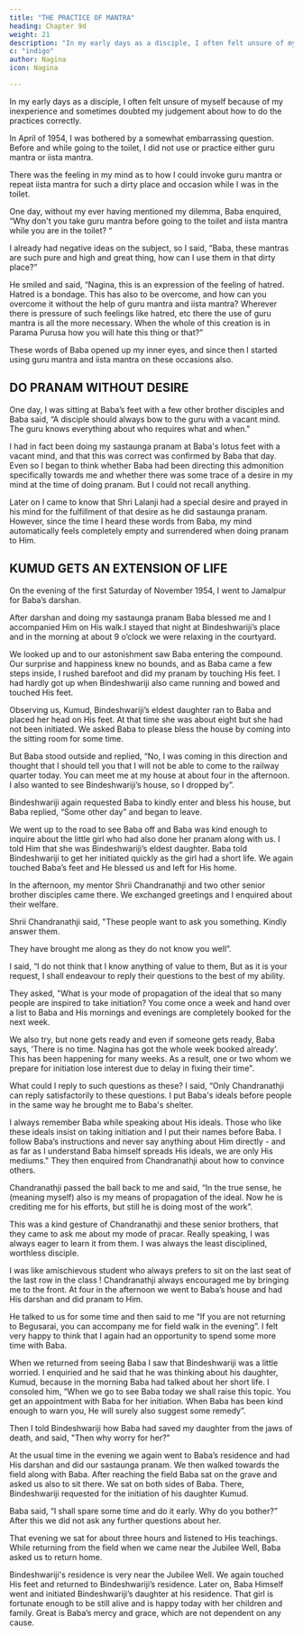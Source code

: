 ```yaml
---
title: "THE PRACTICE OF MANTRA"
heading: Chapter 9d
weight: 21
description: "In my early days as a disciple, I often felt unsure of myself because of my inexperience and sometimes doubted my judgement about how to do the practices correctly"
c: "indigo"
author: Nagina
icon: Nagina

---
```



In my early days as a disciple, I often felt unsure of myself because of my inexperience and sometimes doubted my judgement about how to do the practices correctly.

In April of 1954, I was bothered by a somewhat embarrassing question. Before and while going to the toilet, I did not use or practice either guru mantra or iista mantra.

There was the feeling in my mind as to how I could invoke guru mantra or repeat iista mantra for such a dirty place and occasion while I was in the toilet.

One day, without my ever having mentioned my dilemma, Baba enquired, “Why don't you take guru mantra before going to the toilet and iista mantra while you are in the toilet? “

I already had negative ideas on the subject, so I said, “Baba, these mantras are such pure and high and great thing, how can I use them in that dirty place?”

<!-- I said this so spontaneously and simply that Baba’s mood became light,  -->

He smiled and said, “Nagina, this is an expression of the feeling of hatred. Hatred is a bondage. This has also to be overcome, and how can you overcome it without the help of guru mantra and iista mantra? Wherever there is pressure of such feelings like hatred, etc there the use of guru mantra is all the more necessary. When the whole of this creation is in Parama Purusa how you will hate this thing or that?”

These words of Baba opened up my inner eyes, and since then I started using guru mantra and iista mantra on these occasions also.


## DO PRANAM WITHOUT DESIRE

One day, I was sitting at Baba’s feet with a few other brother disciples and Baba said, “A disciple should always bow to the guru with a vacant mind. The guru knows everything about who requires what and when."

I had in fact been doing my sastaunga pranam at Baba's lotus feet with a vacant mind, and that this was correct was confirmed by Baba that day. Even so I began to think whether Baba had been directing this admonition specifically towards me and whether there was some trace of a desire in my mind at the time of doing pranam. But I could not recall anything.

Later on I came to know that Shri Lalanji had a special desire and prayed in his mind for the fulfillment of that desire as he did sastaunga pranam. However, since the
time I heard these words from Baba, my mind automatically feels completely empty and surrendered when doing pranam to Him.

<!-- Salutations to Baba who is the Great Lord of all the Lords! -->


## KUMUD GETS AN EXTENSION OF LIFE

On the evening of the first Saturday of November 1954, I went to Jamalpur for Baba’s darshan. 

After darshan and doing my sastaunga pranam Baba blessed me and I accompanied Him on His walk.I stayed that night at Bindeshwariji’s place and in the morning at about 9 o’clock we were relaxing in the courtyard. 

We looked up and to our astonishment saw Baba entering the compound. Our surprise and happiness knew no bounds, and as Baba came a few steps inside, I rushed barefoot and did my pranam by touching His feet. I
had hardly got up when Bindeshwariji also came running and bowed and touched His feet.

Observing us, Kumud, Bindeshwariji’s eldest daughter ran to Baba and placed her head on His feet. At that time she was about eight but she had not been initiated.
We asked Baba to please bless the house by coming into the sitting room for some time. 

But Baba stood outside and replied, “No, I was coming in this direction and thought that I should tell you that I will not be able to come to the railway quarter today.
You can meet me at my house at about four in the afternoon. I also wanted to see Bindeshwariji’s house, so I dropped by”.

Bindeshwariji again requested Baba to kindly enter and bless his house, but Baba replied, “Some other day” and began to leave. 

We went up to the road to see Baba off and Baba was kind enough to inquire about the little girl who had also done her pranam along with us. I told Him that she was Bindeshwariji’s eldest daughter. Baba told Bindeshwariji to get her initiated quickly as the girl had a short life. We again touched Baba’s feet and He blessed us and left for His home.

In the afternoon, my mentor Shrii Chandranathji and two other senior brother disciples came there. We exchanged greetings and I enquired about their welfare. 

Shrii Chandranathji said, "These people want to ask you something. Kindly answer them.

They have brought me along as they do not know you well”. 

I said, “I do not think that I know anything of value to them, But as it is your request, I shall endeavour to reply their questions to the best of my ability.

They asked, "What is your mode of propagation of the ideal that so many people are inspired to take initiation? You come once a week and hand over a list to Baba and His mornings and evenings are completely booked for the next week. 

We also try, but none gets ready and even if someone gets ready, Baba says, ‘There is no
time. Nagina has got the whole week booked already’. This has been happening for many weeks. As a result, one or two whom we prepare for initiation lose interest due to delay in fixing their time".

What could I reply to such questions as these? I said, “Only Chandranathji can
reply satisfactorily to these questions. I put Baba's ideals before people in the same
way he brought me to Baba's shelter. 

I always remember Baba while speaking about His ideals. Those who like these ideals insist on taking initiation and I put their names
before Baba. I follow Baba’s instructions and never say anything about Him directly -
and as far as I understand Baba himself spreads His ideals, we are only His mediums."
They then enquired from Chandranathji about how to convince others.

Chandranathji passed the ball back to me and said, “In the true sense, he (meaning myself) also is my means of propagation of the ideal. Now he is crediting me for his
efforts, but still he is doing most of the work”.

This was a kind gesture of Chandranathji and these senior brothers, that they came to ask me about my mode of pracar. Really speaking, I was always eager to
learn it from them. I was always the least disciplined, worthless disciple. 

I was like amischievous student who always prefers to sit on the last seat of the last row in the class ! Chandranathji always encouraged me by bringing me to the front.
At four in the afternoon we went to Baba’s house and had His darshan and did pranam to Him. 

He talked to us for some time and then said to me “If you are not returning to Begusarai, you can accompany me for field walk in the evening”. I felt very
happy to think that I again had an opportunity to spend some more time with Baba.

When we returned from seeing Baba I saw that Bindeshwariji was a little worried. I enquiried and he said that he was thinking about his daughter, Kumud, because in the morning Baba had talked about her short life. I consoled him, ”When we go to see Baba today we shall raise this topic. You get an appointment with Baba for
her initiation. When Baba has been kind enough to warn you, He will surely also suggest some remedy”.

Then I told Bindeshwariji how Baba had saved my daughter from the jaws of
death, and said, "Then why worry for her?”

At the usual time in the evening we again went to Baba’s residence and had His
darshan and did our sastaunga pranam. We then walked towards the field along with
Baba. After reaching the field Baba sat on the grave and asked us also to sit there. We
sat on both sides of Baba. There, Bindeshwariji requested for the initiation of his
daughter Kumud.

Baba said, “I shall spare some time and do it early. Why do you bother?” After
this we did not ask any further questions about her.

That evening we sat for about three hours and listened to His teachings. While
returning from the field when we came near the Jubilee Well, Baba asked us to return
home. 

Bindeshwariji's residence is very near the Jubilee Well. We again touched His feet and returned to Bindeshwariji’s residence. Later on, Baba Himself went and initiated Bindeshwariji’s daughter at his residence. That girl is fortunate enough to be
still alive and is happy today with her children and family. Great is Baba’s mercy and
grace, which are not dependent on any cause.



